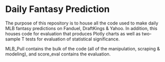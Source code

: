 # Daily Fantasy Prediction

The purpose of this repository is to house all the code used to make daily MLB fantasy predictions on Fanduel, DraftKings & Yahoo. In addition, this houses code for evaluation that produces Plotly charts as well as two-sample T tests for evaluation of statistical significance. 

MLB_Pull contains the bulk of the code (all of the manipulation, scraping & modeling), and score_eval contains the evaluation.
